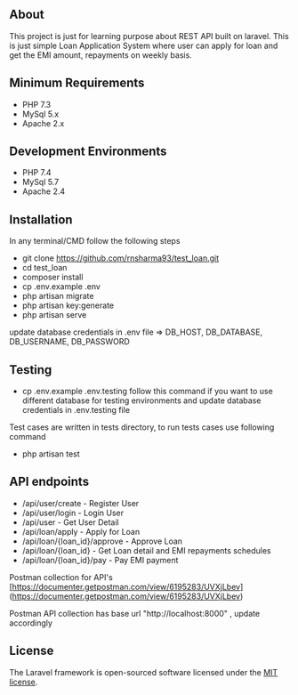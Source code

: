 ## About

This project is just for learning purpose about REST API built on laravel. This is just simple Loan Application System where user can apply for loan and get the EMI amount, repayments on weekly basis.

## Minimum Requirements

- PHP 7.3
- MySql 5.x
- Apache 2.x

## Development Environments
- PHP 7.4
- MySql 5.7
- Apache 2.4

## Installation 

In any terminal/CMD follow the following steps

- git clone https://github.com/rnsharma93/test_loan.git
- cd test_loan
- composer install
- cp .env.example .env 
- php artisan migrate
- php artisan key:generate
- php artisan serve

update database credentials in .env file => DB_HOST, DB_DATABASE, DB_USERNAME, DB_PASSWORD

## Testing

- cp .env.example .env.testing 
follow this command if you want to use different database for testing environments and update database credentials in .env.testing file 

Test cases are written in tests directory, to run tests cases use following command

- php artisan test


## API endpoints

- /api/user/create              - Register User
- /api/user/login               - Login User
- /api/user                     - Get User Detail
- /api/loan/apply               - Apply for Loan
- /api/loan/{loan_id}/approve   - Approve Loan
- /api/loan/{loan_id}           - Get Loan detail and EMI repayments schedules 
- /api/loan/{loan_id}/pay       - Pay EMI payment 

Postman collection for API's
[https://documenter.getpostman.com/view/6195283/UVXjLbev] (https://documenter.getpostman.com/view/6195283/UVXjLbev)

Postman API collection has base url "http://localhost:8000" , update accordingly

## License

The Laravel framework is open-sourced software licensed under the [MIT license](https://opensource.org/licenses/MIT).